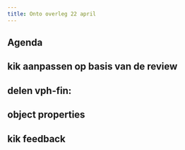 ```yaml
---
title: Onto overleg 22 april
---
```


## Agenda
## kik aanpassen op basis van de review
## delen vph-fin:
## object properties
## kik feedback
